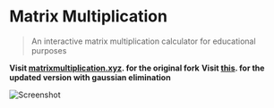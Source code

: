 # Matrix Multiplication

> An interactive matrix multiplication calculator for educational purposes

**Visit [matrixmultiplication.xyz](http://matrixmultiplication.xyz). for the original fork**
**Visit [this](http://95.87.231.152:5050/ti6kata/). for the updated version with gaussian elimination**

![Screenshot](./screenshot.gif)

